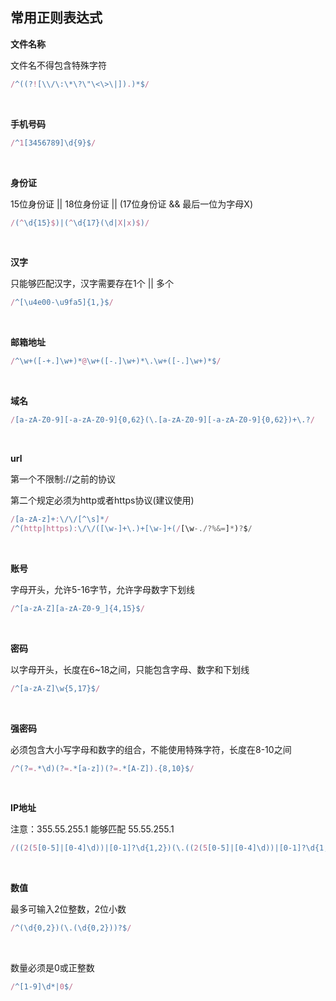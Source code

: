 ## 常用正则表达式

**文件名称**

文件名不得包含特殊字符

``` js
/^((?![\\/\:\*\?\"\<\>\|]).)*$/
```

<br>

**手机号码**

``` js
/^1[3456789]\d{9}$/
```

<br>


**身份证**

15位身份证 || 18位身份证 || (17位身份证 && 最后一位为字母X)

``` js
/(^\d{15}$)|(^\d{17}(\d|X|x)$)/
```

<br>


**汉字**

只能够匹配汉字，汉字需要存在1个 || 多个

``` js
/^[\u4e00-\u9fa5]{1,}$/
```

<br>


**邮箱地址**

``` js
/^\w+([-+.]\w+)*@\w+([-.]\w+)*\.\w+([-.]\w+)*$/
```

<br>


**域名**

``` js
/[a-zA-Z0-9][-a-zA-Z0-9]{0,62}(\.[a-zA-Z0-9][-a-zA-Z0-9]{0,62})+\.?/
```

<br>

**url**

第一个不限制://之前的协议

第二个规定必须为http或者https协议(建议使用)

``` js
/[a-zA-z]+:\/\/[^\s]*/
/^(http|https):\/\/([\w-]+\.)+[\w-]+(/[\w-./?%&=]*)?$/
```

<br>


**账号**

字母开头，允许5-16字节，允许字母数字下划线

``` js
/^[a-zA-Z][a-zA-Z0-9_]{4,15}$/
```

<br>


**密码**

以字母开头，长度在6~18之间，只能包含字母、数字和下划线

``` js
/^[a-zA-Z]\w{5,17}$/
```

<br>


**强密码**

必须包含大小写字母和数字的组合，不能使用特殊字符，长度在8-10之间

``` js
/^(?=.*\d)(?=.*[a-z])(?=.*[A-Z]).{8,10}$/
```

<br>

**IP地址**

注意：355.55.255.1 能够匹配 55.55.255.1

``` js
/((2(5[0-5]|[0-4]\d))|[0-1]?\d{1,2})(\.((2(5[0-5]|[0-4]\d))|[0-1]?\d{1,2})){3}/
```

<br>

**数值**

最多可输入2位整数，2位小数

``` js
/^(\d{0,2})(\.(\d{0,2}))?$/
```

<br>

数量必须是0或正整数

``` js
/^[1-9]\d*|0$/
```